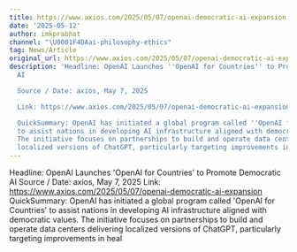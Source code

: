 ```yaml
---
title: https://www.axios.com/2025/05/07/openai-democratic-ai-expansion
date: '2025-05-12'
author: imkprabhat
channel: "\U0001F4DAai-philosophy-ethics"
tag: News/Article
original_url: https://www.axios.com/2025/05/07/openai-democratic-ai-expansion
description: 'Headline: OpenAI Launches ''OpenAI for Countries'' to Promote Democratic
  AI

  Source / Date: axios, May 7, 2025

  Link: https://www.axios.com/2025/05/07/openai-democratic-ai-expansion

  QuickSummary: OpenAI has initiated a global program called ''OpenAI for Countries''
  to assist nations in developing AI infrastructure aligned with democratic values.
  The initiative focuses on partnerships to build and operate data centers delivering
  localized versions of ChatGPT, particularly targeting improvements in heal'
---
```


Headline: OpenAI Launches 'OpenAI for Countries' to Promote Democratic AI
Source / Date: axios, May 7, 2025
Link: https://www.axios.com/2025/05/07/openai-democratic-ai-expansion
QuickSummary: OpenAI has initiated a global program called 'OpenAI for Countries' to assist nations in developing AI infrastructure aligned with democratic values. The initiative focuses on partnerships to build and operate data centers delivering localized versions of ChatGPT, particularly targeting improvements in heal